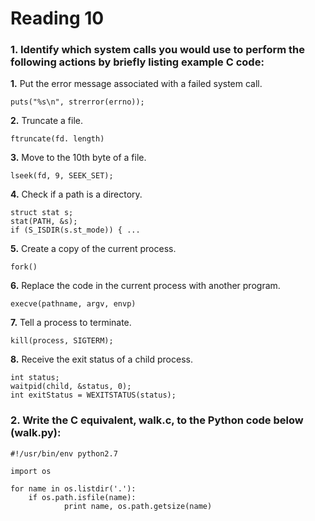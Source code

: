Reading 10
==========

### 1. Identify which system calls you would use to perform the following actions by briefly listing example C code:

**1.** Put the error message associated with a failed system call.

`puts("%s\n", strerror(errno));`

**2.** Truncate a file.

`ftruncate(fd. length)`

**3.** Move to the 10th byte of a file.

`lseek(fd, 9, SEEK_SET);`

**4.** Check if a path is a directory.

```
struct stat s;
stat(PATH, &s);
if (S_ISDIR(s.st_mode)) { ...
```

**5.** Create a copy of the current process.

`fork()`

**6.** Replace the code in the current process with another program.

`execve(pathname, argv, envp)`

**7.** Tell a process to terminate.

`kill(process, SIGTERM);`

**8.** Receive the exit status of a child process.

```
int status;
waitpid(child, &status, 0);
int exitStatus = WEXITSTATUS(status);
```

### 2. Write the C equivalent, walk.c, to the Python code below (walk.py):

```
#!/usr/bin/env python2.7

import os

for name in os.listdir('.'):
    if os.path.isfile(name):
            print name, os.path.getsize(name)
```


